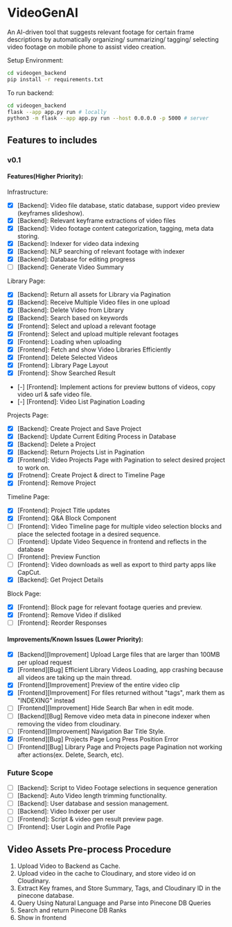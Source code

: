 # VideoGenAI
An AI-driven tool that suggests relevant footage for certain frame descriptions by automatically organizing/ summarizing/ tagging/ selecting video footage on mobile phone to assist video creation.

Setup Environment:
```bash
cd videogen_backend
pip install -r requirements.txt
```

To run backend:
```bash
cd videogen_backend
flask --app app.py run # locally
python3 -m flask --app app.py run --host 0.0.0.0 -p 5000 # server
```

## Features to includes

### v0.1
#### Features(Higher Priority):
Infrastructure:
- [x] [Backend]: Video file database, static database, support video preview (keyframes slideshow).
- [x] [Backend]: Relevant keyframe extractions of video files
- [x] [Backend]: Video footage content categorization, tagging, meta data storing.
- [x] [Backend]: Indexer for video data indexing
- [x] [Backend]: NLP searching of relevant footage with indexer
- [x] [Backend]: Database for editing progress
- [ ] [Backend]: Generate Video Summary

Library Page:
- [x] [Backend]: Return all assets for Library via Pagination
- [x] [Backend]: Receive Multiple Video files in one upload
- [x] [Backend]: Delete Video from Library
- [x] [Backend]: Search based on keywords
- [x] [Frontend]: Select and upload a relevant footage
- [x] [Frontend]: Select and upload multiple relevant footages
- [x] [Frontend]: Loading when uploading
- [x] [Frontend]: Fetch and show Video Libraries Efficiently
- [x] [Frontend]: Delete Selected Videos
- [x] [Frontend]: Library Page Layout
- [x] [Frontend]: Show Searched Result
- [-] [Frontend]: Implement actions for preview buttons of videos, copy video url & safe video file.
- [-] [Frontend]: Video List Pagination Loading

Projects Page:
- [x] [Backend]: Create Project and Save Project
- [x] [Backend]: Update Current Editing Process in Database
- [x] [Backend]: Delete a Project
- [x] [Backend]: Return Projects List in Pagination
- [x] [Frontend]: Video Projects Page with Pagination to select desired project to work on.
- [x] [Frotnend]: Create Project & direct to Timeline Page
- [x] [Frontend]: Remove Project

Timeline Page:
- [x] [Frontend]: Project Title updates
- [x] [Frontend]: Q&A Block Component
- [ ] [Frontend]: Video Timeline page for multiple video selection blocks and place the selected footage in a desired sequence.
- [ ] [Frontend]: Update Video Sequence in frontend and reflects in the database
- [ ] [Frontend]: Preview Function
- [ ] [Frontend]: Video downloads as well as export to third party apps like CapCut.
- [x] [Backend]: Get Project Details

Block Page:
- [x] [Frontend]: Block page for relevant footage queries and preview.
- [x] [Frontend]: Remove Video if disliked
- [ ] [Frontend]: Reorder Responses

#### Improvements/Known Issues (Lower Priority):
- [x] [Backend][Improvement] Upload Large files that are larger than 100MB per upload request
- [x] [Frontend][Bug] Efficient Library Videos Loading, app crashing because all videos are taking up the main thread.
- [x] [Frontend][Improvement] Preview of the entire video clip
- [x] [Frontend][Improvement] For files returned without "tags", mark them as "INDEXING" instead
- [ ] [Frontend][Improvement] Hide Search Bar when in edit mode.
- [ ] [Backend][Bug] Remove video meta data in pinecone indexer when removing the video from cloudinary.
- [ ] [Frontend][Improvement] Navigation Bar Title Style.
- [x] [Frontend][Bug] Projects Page Long Press Position Error
- [ ] [Frontend][Bug] Library Page and Projects page Pagination not working after actions(ex. Delete, Search, etc).

### Future Scope
- [ ] [Backend]: Script to Video Footage selections in sequence generation
- [ ] [Backend]: Auto Video length trimming functionality.
- [ ] [Backend]: User database and session management.
- [ ] [Backend]: Video Indexer per user
- [ ] [Frontend]: Script & video gen result preview page.
- [ ] [Frontend]: User Login and Profile Page

## Video Assets Pre-process Procedure
1. Upload Video to Backend as Cache.
2. Upload video in the cache to Cloudinary, and store video id on Cloudinary.
3. Extract Key frames, and Store Summary, Tags, and Cloudinary ID in the pinecone database.
4. Query Using Natural Language and Parse into Pinecone DB Queries
5. Search and return Pinecone DB Ranks
6. Show in frontend
